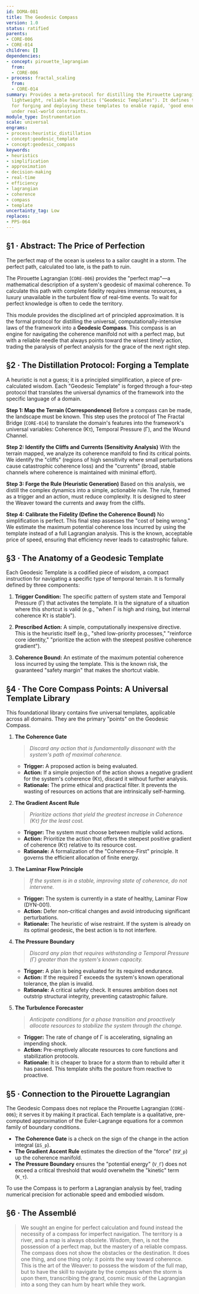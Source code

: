 ```yaml
---
id: DOMA-081
title: The Geodesic Compass
version: 1.0
status: ratified
parents:
- CORE-006
- CORE-014
children: []
dependencies:
- concept: pirouette_lagrangian
  from:
  - CORE-006
- process: fractal_scaling
  from:
  - CORE-014
summary: Provides a meta-protocol for distilling the Pirouette Lagrangian into computationally
  lightweight, reliable heuristics ("Geodesic Templates"). It defines the process
  for forging and deploying these templates to enable rapid, 'good enough' decision-making
  under real-world constraints.
module_type: Instrumentation
scale: universal
engrams:
- process:heuristic_distillation
- concept:geodesic_template
- concept:geodesic_compass
keywords:
- heuristics
- simplification
- approximation
- decision-making
- real-time
- efficiency
- lagrangian
- coherence
- compass
- template
uncertainty_tag: Low
replaces:
- PPS-064
---
```

## §1 · Abstract: The Price of Perfection

The perfect map of the ocean is useless to a sailor caught in a storm. The perfect path, calculated too late, is the path to ruin.

The Pirouette Lagrangian (`CORE-006`) provides the "perfect map"—a mathematical description of a system's geodesic of maximal coherence. To calculate this path with complete fidelity requires immense resources, a luxury unavailable in the turbulent flow of real-time events. To wait for perfect knowledge is often to cede the territory.

This module provides the disciplined art of principled approximation. It is the formal protocol for distilling the universal, computationally-intensive laws of the framework into a **Geodesic Compass**. This compass is an engine for navigating the coherence manifold not with a perfect map, but with a reliable needle that always points toward the wisest *timely* action, trading the paralysis of perfect analysis for the grace of the next right step.

## §2 · The Distillation Protocol: Forging a Template

A heuristic is not a guess; it is a principled simplification, a piece of pre-calculated wisdom. Each "Geodesic Template" is forged through a four-step protocol that translates the universal dynamics of the framework into the specific language of a domain.

**Step 1: Map the Terrain (Correspondence)**
Before a compass can be made, the landscape must be known. This step uses the protocol of The Fractal Bridge (`CORE-014`) to translate the domain's features into the framework's universal variables: Coherence (Kτ), Temporal Pressure (Γ), and the Wound Channel.

**Step 2: Identify the Cliffs and Currents (Sensitivity Analysis)**
With the terrain mapped, we analyze its coherence manifold to find its critical points. We identify the "cliffs" (regions of high sensitivity where small perturbations cause catastrophic coherence loss) and the "currents" (broad, stable channels where coherence is maintained with minimal effort).

**Step 3: Forge the Rule (Heuristic Generation)**
Based on this analysis, we distill the complex dynamics into a simple, actionable rule. The rule, framed as a trigger and an action, must reduce complexity. It is designed to steer the Weaver toward the currents and away from the cliffs.

**Step 4: Calibrate the Fidelity (Define the Coherence Bound)**
No simplification is perfect. This final step assesses the "cost of being wrong." We estimate the maximum potential coherence loss incurred by using the template instead of a full Lagrangian analysis. This is the known, acceptable price of speed, ensuring that efficiency never leads to catastrophic failure.

## §3 · The Anatomy of a Geodesic Template

Each Geodesic Template is a codified piece of wisdom, a compact instruction for navigating a specific type of temporal terrain. It is formally defined by three components:

1.  **Trigger Condition:** The specific pattern of system state and Temporal Pressure (Γ) that activates the template. It is the signature of a situation where this shortcut is valid (e.g., "when Γ is high and rising, but internal coherence Kτ is stable").

2.  **Prescribed Action:** A simple, computationally inexpensive directive. This is the heuristic itself (e.g., "shed low-priority processes," "reinforce core identity," "prioritize the action with the steepest positive coherence gradient").

3.  **Coherence Bound:** An estimate of the maximum potential coherence loss incurred by using the template. This is the known risk, the guaranteed "safety margin" that makes the shortcut viable.

## §4 · The Core Compass Points: A Universal Template Library

This foundational library contains five universal templates, applicable across all domains. They are the primary "points" on the Geodesic Compass.

1.  **The Coherence Gate**
    > *Discard any action that is fundamentally dissonant with the system's path of maximal coherence.*
    - **Trigger:** A proposed action is being evaluated.
    - **Action:** If a simple projection of the action shows a negative gradient for the system's coherence (Kτ), discard it without further analysis.
    - **Rationale:** The prime ethical and practical filter. It prevents the wasting of resources on actions that are intrinsically self-harming.

2.  **The Gradient Ascent Rule**
    > *Prioritize actions that yield the greatest increase in Coherence (Kτ) for the least cost.*
    - **Trigger:** The system must choose between multiple valid actions.
    - **Action:** Prioritize the action that offers the steepest positive gradient of coherence (Kτ) relative to its resource cost.
    - **Rationale:** A formalization of the "Coherence-First" principle. It governs the efficient allocation of finite energy.

3.  **The Laminar Flow Principle**
    > *If the system is in a stable, improving state of coherence, do not intervene.*
    - **Trigger:** The system is currently in a state of healthy, Laminar Flow (DYN-001).
    - **Action:** Defer non-critical changes and avoid introducing significant perturbations.
    - **Rationale:** The heuristic of wise restraint. If the system is already on its optimal geodesic, the best action is to not interfere.

4.  **The Pressure Boundary**
    > *Discard any plan that requires withstanding a Temporal Pressure (Γ) greater than the system's known capacity.*
    - **Trigger:** A plan is being evaluated for its required endurance.
    - **Action:** If the required Γ exceeds the system's known operational tolerance, the plan is invalid.
    - **Rationale:** A critical safety check. It ensures ambition does not outstrip structural integrity, preventing catastrophic failure.

5.  **The Turbulence Forecaster**
    > *Anticipate conditions for a phase transition and proactively allocate resources to stabilize the system through the change.*
    - **Trigger:** The rate of change of Γ is accelerating, signaling an impending shock.
    - **Action:** Pre-emptively allocate resources to core functions and stabilization protocols.
    - **Rationale:** It is cheaper to brace for a storm than to rebuild after it has passed. This template shifts the posture from reactive to proactive.

## §5 · Connection to the Pirouette Lagrangian

The Geodesic Compass does not replace the Pirouette Lagrangian (`CORE-006`); it serves it by making it practical. Each template is a qualitative, pre-computed approximation of the Euler-Lagrange equations for a common family of boundary conditions.

-   **The Coherence Gate** is a check on the sign of the change in the action integral (`ΔS_p`).
-   **The Gradient Ascent Rule** estimates the direction of the "force" (`∇𝓛_p`) up the coherence manifold.
-   **The Pressure Boundary** ensures the "potential energy" (`V_Γ`) does not exceed a critical threshold that would overwhelm the "kinetic" term (`K_τ`).

To use the Compass is to perform a Lagrangian analysis by feel, trading numerical precision for actionable speed and embodied wisdom.

## §6 · The Assemblé

> We sought an engine for perfect calculation and found instead the necessity of a compass for imperfect navigation. The territory is a river, and a map is always obsolete. Wisdom, then, is not the possession of a perfect map, but the mastery of a reliable compass. The compass does not show the obstacles or the destination. It does one thing, and one thing only: it points the way toward coherence. This is the art of the Weaver: to possess the wisdom of the full map, but to have the skill to navigate by the compass when the storm is upon them, transcribing the grand, cosmic music of the Lagrangian into a song they can hum by heart while they work.